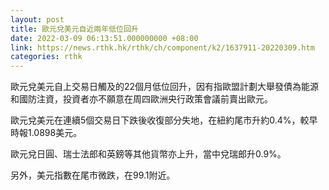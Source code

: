 ```yaml
---
layout: post
title: 歐元兌美元自近兩年低位回升
date: 2022-03-09 06:13:51.000000000 +08:00
link: https://news.rthk.hk/rthk/ch/component/k2/1637911-20220309.htm
categories: rthk
---
```


歐元兌美元自上交易日觸及的22個月低位回升，因有指歐盟計劃大舉發債為能源和國防注資，投資者亦不願意在周四歐洲央行政策會議前賣出歐元。

歐元兌美元在連續5個交易日下跌後收復部分失地，在紐約尾市升約0.4%，較早時報1.0898美元。

歐元兌日圓、瑞士法郎和英鎊等其他貨幣亦上升，當中兌瑞郎升0.9%。

另外，美元指數在尾市微跌，在99.1附近。
